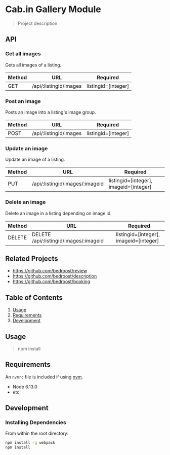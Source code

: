 # Cab.in Gallery Module

> Project description

## API
### Get all images
Gets all images of a listing.

Method | URL | Required
--- | --- | ---
GET | /api/:listingid/images | listingid=[integer]


### Post an image
Posts an image into a listing's image group.

Method | URL | Required
--- | --- | ---
POST | /api/:listingid/images | listingid=[integer]


### Update an image
Update an image of a listing.

Method | URL | Required
--- | --- | ---
PUT | /api/:listingid/images/:imageid | listingid=[integer], imageid=[integer]

<!-- ### Update an image
Update an image of a listing.
```
PATCH /api/:listingid/images/:imageid
``` -->

### Delete an image
Delete an image in a listing depending on image id.

Method | URL | Required
--- | --- | ---
DELETE | DELETE /api/:listingid/images/:imageid | listingid=[integer], imageid=[integer]




## Related Projects

  - https://github.com/bedroost/review
  - https://github.com/bedroost/description
  - https://github.com/bedroost/booking

## Table of Contents

1. [Usage](#Usage)
1. [Requirements](#requirements)
1. [Development](#development)

## Usage

> npm install

## Requirements

An `nvmrc` file is included if using [nvm](https://github.com/creationix/nvm).

- Node 6.13.0
- etc

## Development

### Installing Dependencies

From within the root directory:

```sh
npm install -g webpack
npm install
```

